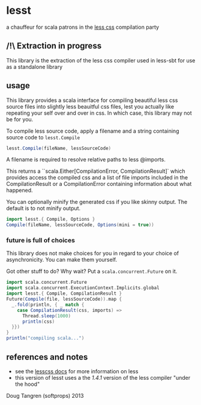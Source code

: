 # lesst

a chauffeur for scala patrons in the [less css](http://lesscss.org/) compilation party

## /!\ Extraction in progress

This library is the extraction of the less css compiler used
in less-sbt for use as a standalone library


## usage

This library provides a scala interface for compiling beautiful less css source files into slightly less beauitful css files, lest you
actually like repeating your self over and over in css. In which case, this library may not be for you.

To compile less source code, apply a filename and a string containing source code to `lesst.Compile`

```scala
lesst.Compile(fileName, lessSourceCode)
```

A filename is required to resolve relative paths to less @imports.

This returns a ``scala.Either[CompilationError, CompilationResult]` which provides access the compiled css
and a list of file imports included in the CompilationResult or a CompilationError containing information about what happened.

You can optionally minify the generated css if you like skinny output. The default is to not minify output.

```scala
import lesst.{ Compile, Options }
Compile(fileName, lessSourceCode, Options(mini = true))
```

### future is full of choices

This library does not make choices for you in regard to your choice of asynchronicity. You can make them yourself.

Got other stuff to do? Why wait? Put a `scala.concurrent.Future` on it.

```scala
import scala.concurrent.Future
import scala.concurrent.ExecutionContext.Implicits.global
import lesst.{ Compile, CompilationResult }
Future(Compile(file, lessSourceCode)).map {
  _.fold(println, { _ match {
    case CompilationResult(css, imports) =>
      Thread.sleep(1000)
      println(css)
  }})
}
println("compiling scala...")
```

## references and notes

* see the [lesscss docs](http://lesscss.org/) for more information on less
* this version of lesst uses a the _1.4.1_  version of the less compiler "under the hood"

Doug Tangren (softprops) 2013
